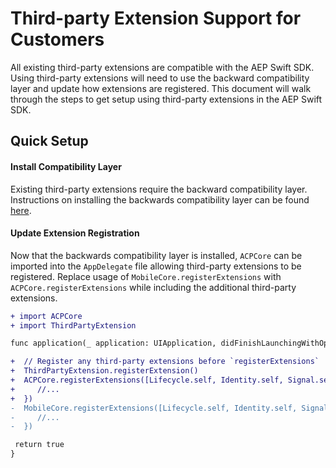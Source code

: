 # Third-party Extension Support for Customers

All existing third-party extensions are compatible with the AEP Swift SDK. Using third-party extensions will need to use the backward compatibility layer and update how extensions are registered. This document will walk through the steps to get setup using third-party extensions in the AEP Swift SDK.

## Quick Setup

#### Install Compatibility Layer

Existing third-party extensions require the backward compatibility layer. Instructions on installing the backwards compatibility layer can be found [here](./Migration/ACP-Migration.md).

#### Update Extension Registration

Now that the backwards compatibility layer is installed, `ACPCore` can be imported into the `AppDelegate` file allowing third-party extensions to be registered. Replace usage of `MobileCore.registerExtensions` with `ACPCore.registerExtensions` while including the additional third-party extensions.

```diff
+ import ACPCore
+ import ThirdPartyExtension

func application(_ application: UIApplication, didFinishLaunchingWithOptions launchOptions: [UIApplication.LaunchOptionsKey: Any]?) -> Bool {

+  // Register any third-party extensions before `registerExtensions`
+  ThirdPartyExtension.registerExtension()
+  ACPCore.registerExtensions([Lifecycle.self, Identity.self, Signal.self, ...], {
+     //...
+  })
-  MobileCore.registerExtensions([Lifecycle.self, Identity.self, Signal.self, ...], {
-     //...
-  })

 return true
} 
```
